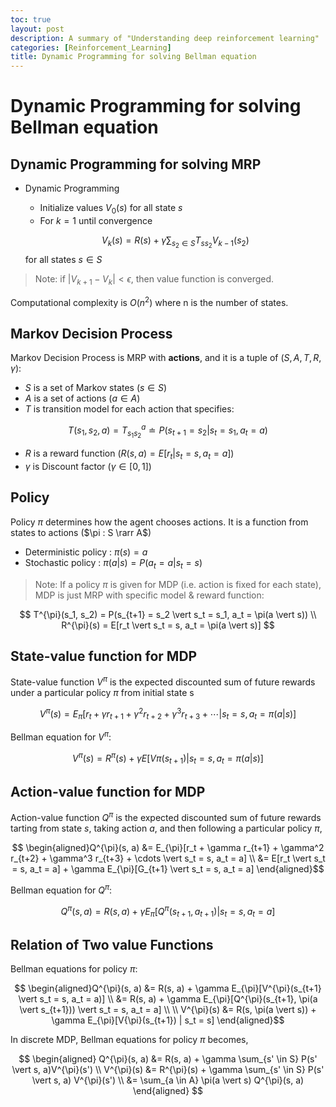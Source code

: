 ```yaml
---
toc: true
layout: post
description: A summary of "Understanding deep reinforcement learning"
categories: [Reinforcement_Learning]
title: Dynamic Programming for solving Bellman equation
---
```

# Dynamic Programming for solving Bellman equation

## Dynamic Programming for solving MRP

- Dynamic Programming
  - Initialize values $V_0(s)$ for all state $s$
  - For $k=1$ until convergence

  $$ V_k(s) = R(s) + \gamma \sum_{s_2 \in S} T_{s s_2} V_{k-1}(s_2) $$
    for all states $s \in S$

> Note: if $\vert V_{k+1} - V_{k} \vert \lt \epsilon$, then value function is converged.

Computational complexity is $O(n^2)$ where n is the number of states.

## Markov Decision Process
Markov Decision Process is MRP with **actions**, and it is a tuple of $(S, A, T, R, \gamma)$:
- $S$ is a set of Markov states ($s \in S$)
- $A$ is a set of actions ($a \in A$)
- $T$ is transition model for each action that specifies:

$$ T(s_1, s_2, a) = T_{s_1s_2}^a \doteq P(s_{t+1} = s_2 \vert s_t = s_1, a_t = a) $$

- $R$ is a reward function ($R(s, a) = E[r_t \vert s_t = s, a_t = a]$)
- $\gamma$ is Discount factor ($\gamma \in [0, 1]$)

## Policy
Policy $\pi$ determines how the agent chooses actions. It is a function from states to actions ($\pi : S \rarr A$)
- Deterministic policy : $\pi(s) = a$
- Stochastic policy : $\pi(a \vert s) = P(a_t = a \vert s_t = s)$

> Note: If a policy $\pi$ is given for MDP (i.e. action is fixed for each state), MDP is just MRP with specific model & reward function:

$$ T^{\pi}(s_1, s_2) = P(s_{t+1} = s_2 \vert s_t = s_1, a_t = \pi(a \vert s)) \\ R^{\pi}(s) = E[r_t \vert s_t = s, a_t = \pi(a \vert s)] $$

## State-value function for MDP
State-value function $V^{\pi}$ is the expected discounted sum of future rewards under a particular policy $\pi$ from initial state s

$$ V^{\pi}(s) = E_{\pi}[r_t + \gamma r_{t+1} + \gamma^2 r_{t+2} + \gamma^3 r_{t+3} + \cdots \vert s_t = s, a_t = \pi(a \vert s)] $$

Bellman equation for $V^{\pi}$:

$$ V^{\pi}(s) = R^{\pi}(s) + \gamma E[V{\pi}(s_{t+1}) | s_t = s, a_t = \pi(a \vert s)]$$

## Action-value function for MDP
Action-value function $Q^{\pi}$ is the expected discounted sum of future rewards tarting from state $s$, taking action $a$, and then following a particular policy $\pi$,

$$ \begin{aligned}Q^{\pi}(s, a) &= E_{\pi}[r_t + \gamma r_{t+1}  + \gamma^2 r_{t+2} + \gamma^3 r_{t+3} + \cdots \vert s_t = s, a_t = a] \\ &= E[r_t \vert s_t = s, a_t = a] + \gamma E_{\pi}[G_{t+1} \vert s_t = s, a_t = a] \end{aligned}$$

Bellman equation for $Q^{\pi}$:

$$Q^{\pi}(s, a) = R(s, a) + \gamma E_{\pi}[Q^{\pi}(s_{t+1}, a_{t+1}) \vert s_t = s, a_t = a] $$

## Relation of Two value Functions
Bellman equations for policy $\pi$:

$$ \begin{aligned}Q^{\pi}(s, a) &=  R(s, a) + \gamma E_{\pi}[V^{\pi}(s_{t+1} \vert s_t = s, a_t = a)] \\ &= R(s, a) + \gamma E_{\pi}[Q^{\pi}(s_{t+1}, \pi(a \vert s_{t+1})) \vert s_t = s, a_t = a] \\ \\ V^{\pi}(s) &= R(s, \pi(a \vert s)) + \gamma E_{\pi}[V{\pi}(s_{t+1}) | s_t = s] \end{aligned}$$

In discrete MDP, Bellman equations for policy $\pi$ becomes,

$$ \begin{aligned} Q^{\pi}(s, a) &= R(s, a) + \gamma \sum_{s' \in S} P(s' \vert s, a)V^{\pi}(s') \\ V^{\pi}(s) &= R^{\pi}(s) + \gamma \sum_{s' \in S} P(s' \vert s, a) V^{\pi}(s') \\ &= \sum_{a \in A} \pi(a \vert s) Q^{\pi}(s, a) \end{aligned} $$ 